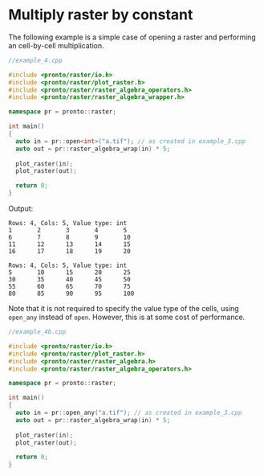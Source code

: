 # Multiply raster by constant
The following example is a simple case of opening a raster and performing an cell-by-cell multiplication.

```cpp
//example_4.cpp

#include <pronto/raster/io.h>
#include <pronto/raster/plot_raster.h>
#include <pronto/raster/raster_algebra_operators.h>
#include <pronto/raster/raster_algebra_wrapper.h>

namespace pr = pronto::raster;

int main()
{
  auto in = pr::open<int>("a.tif"); // as created in example_3.cpp
  auto out = pr::raster_algebra_wrap(in) * 5;
 
  plot_raster(in);
  plot_raster(out);

  return 0;
}
```
Output: 
```
Rows: 4, Cols: 5, Value type: int
1       2       3       4       5
6       7       8       9       10
11      12      13      14      15
16      17      18      19      20

Rows: 4, Cols: 5, Value type: int
5       10      15      20      25
30      35      40      45      50
55      60      65      70      75
80      85      90      95      100
```
Note that it is not required to specify the value type of the cells, using `open_any` instead of `open`. However, this is at some cost of performance.

```cpp
//example_4b.cpp

#include <pronto/raster/io.h>
#include <pronto/raster/plot_raster.h>
#include <pronto/raster/raster_algebra.h>
#include <pronto/raster/raster_algebra_operators.h>

namespace pr = pronto::raster;

int main()
{
  auto in = pr::open_any("a.tif"); // as created in example_3.cpp
  auto out = pr::raster_algebra_wrap(in) * 5;
 
  plot_raster(in);
  plot_raster(out);

  return 0;
}
```
